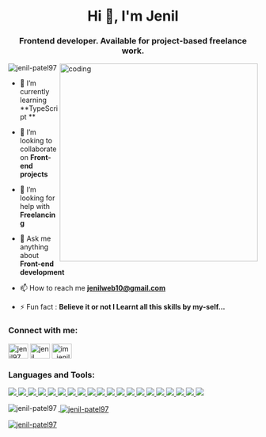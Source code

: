 <h1 align="center">Hi 👋, I'm Jenil</h1>
<h3 align="center">Frontend developer. Available for project-based freelance work.</h3>
<img align="right" alt = "coding" width="400" src="https://cdn.dribbble.com/users/1162077/screenshots/3848914/programmer.gif" >

<p align="left"> <img src="https://komarev.com/ghpvc/?username=jenil-patel97&label=Profile%20views&color=0e75b6&style=flat" alt="jenil-patel97" /> </p>

- 🌱 I’m currently learning **TypeScript **

- 👯 I’m looking to collaborate on **Front-end projects**

- 🤝 I’m looking for help with **Freelancing**

- 💬 Ask me anything about **Front-end development**

- 📫 How to reach me **jenilweb10@gmail.com**

- ⚡ Fun fact : **Believe it or not I Learnt all this skills by my-self...**

<h3 align="left">Connect with me:</h3>
<p align="left">
<a href="https://twitter.com/jenil97" target="blank"><img align="center" src="https://raw.githubusercontent.com/rahuldkjain/github-profile-readme-generator/master/src/images/icons/Social/twitter.svg" alt="jenil97" height="30" width="40" /></a>
<a href="https://www.linkedin.com/in/jenil-patel-425694214/" target="blank"><img align="center" src="https://raw.githubusercontent.com/rahuldkjain/github-profile-readme-generator/master/src/images/icons/Social/linked-in-alt.svg" alt="jenil patel" height="30" width="40" /></a>
<a href="https://instagram.com/im_jenil_" target="blank"><img align="center" src="https://raw.githubusercontent.com/rahuldkjain/github-profile-readme-generator/master/src/images/icons/Social/instagram.svg" alt="im_jenil_" height="30" width="40" /></a>
</p>

<h3 align="left">Languages and Tools:</h3>
<p align="left">
<a href="https://code.visualstudio.com/"  target="_blank" rel="noreferrer"> <img src= https://img.shields.io/badge/VSCode-0078D4?style=for-the-badge&logo=visual%20studio%20code&logoColor=white </a>  
<a href="https://www.w3schools.com/html/" target="_blank" rel="noreferrer"> <img src=https://img.shields.io/badge/HTML5-E34F26?style=for-the-badge&logo=html5&logoColor=white </a>
<a href="https://www.w3schools.com/css/" target="_blank" rel="noreferrer"> <img src=https://img.shields.io/badge/CSS3-1572B6?style=for-the-badge&logo=css3&logoColor=white </a>
<a href ="https://www.w3schools.com/js/default.asp" target="_blank" rel="noreferrer"> <img src=https://img.shields.io/badge/JavaScript-323330?style=for-the-badge&logo=javascript&logoColor=F7DF1E </a> 
<a href = "https://getbootstrap.com/" target="_blank" rel="noreferrer"> <img src= https://img.shields.io/badge/Bootstrap-563D7C?style=for-the-badge&logo=bootstrap&logoColor=white </a>  
<a href = "https://tailwindui.com/" target="_blank" rel="noreferrer"> <img src= https://img.shields.io/badge/Tailwind_CSS-38B2AC?style=for-the-badge&logo=tailwind-css&logoColor=white </a>  
<a href = "https://vitejs.dev/"  target="_blank" rel="noreferrer"> <img src= https://img.shields.io/badge/Vite-B73BFE?style=for-the-badge&logo=vite&logoColor=FFD62E </a>
<a href = "https://www.npmjs.com/"  target="_blank" rel="noreferrer"> <img src= https://img.shields.io/badge/npm-CB3837?style=for-the-badge&logo=npm&logoColor=white </a>
<a href = "https://reactjs.org/" target="_blank" rel="noreferrer"> <img src= https://img.shields.io/badge/React-20232A?style=for-the-badge&logo=react&logoColor=61DAFB </a>
<a href = "https://reactrouter.com/"  target="_blank" rel="noreferrer"> <img src= https://img.shields.io/badge/React_Router-CA4245?style=for-the-badge&logo=react-router&logoColor=white </a>
<a href="https://redux.js.org" target="_blank" rel="noreferrer"> <img src= https://img.shields.io/badge/Redux-593D88?style=for-the-badge&logo=redux&logoColor=white  </a> 
<a href="https://nodejs.org/en/" target="_blank" rel="noreferrer"> <img src= https://img.shields.io/badge/Node.js-339933?style=for-the-badge&logo=nodedotjs&logoColor=white </a> 
<a href="https://www.mongodb.com/" target="_blank" rel="noreferrer"> <img src= https://img.shields.io/badge/MongoDB-4EA94B?style=for-the-badge&logo=mongodb&logoColor=white </a> 
<a href="https://expressjs.com/" target="_blank" rel="noreferrer"> <img src= https://img.shields.io/badge/Express.js-000000?style=for-the-badge&logo=express&logoColor=white </a>
<a href="https://nextjs.org/" target="_blank" rel="noreferrer"> <img src= https://img.shields.io/badge/next.js-000000?style=for-the-badge&logo=nextdotjs&logoColor=white </a>  
<a href="https://firebase.google.com/" target="_blank" rel="noreferrer"> <img src= https://img.shields.io/badge/firebase-ffca28?style=for-the-badge&logo=firebase&logoColor=black </a>
<a href= "https://vercel.com/" target="_blank" rel="noreferrer"> <img src= https://img.shields.io/badge/Vercel-000000?style=for-the-badge&logo=vercel&logoColor=white </a>
<a href="https://www.netlify.com/" target="_blank" rel="noreferrer"> <img src= https://img.shields.io/badge/Netlify-00C7B7?style=for-the-badge&logo=netlify&logoColor=white </a>
<a href="https://git-scm.com/" target="_blank" rel="noreferrer"> <img src= https://img.shields.io/badge/GIT-E44C30?style=for-the-badge&logo=git&logoColor=white </a>   
<a href="https://https://github.com//"  target="_blank" rel="noreferrer"> <img src= https://img.shields.io/badge/GitHub-100000?style=for-the-badge&logo=github&logoColor=white </a> 

  </p>

<p><img align="left" src="https://github-readme-stats.vercel.app/api/top-langs?username=jenil-patel97&show_icons=true&locale=en&layout=compact" alt="jenil-patel97" /></p>

<p>&nbsp;<img align="center" src="https://github-readme-stats.vercel.app/api?username=jenil-patel97&show_icons=true&locale=en" alt="jenil-patel97" /></p>

<p><img align="center" src="https://github-readme-streak-stats.herokuapp.com/?user=jenil-patel97&" alt="jenil-patel97" /></p>

